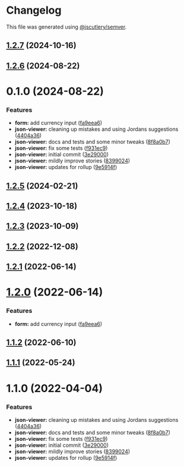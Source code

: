 # Changelog

This file was generated using [@jscutlery/semver](https://github.com/jscutlery/semver).

## [1.2.7](https://github.com/Availity/availity-react/compare/@availity/json-viewer@1.2.6...@availity/json-viewer@1.2.7) (2024-10-16)



## [1.2.6](https://github.com/Availity/availity-react/compare/@availity/json-viewer@1.2.5...@availity/json-viewer@1.2.6) (2024-08-22)



# 0.1.0 (2024-08-22)


### Features

* **form:** add currency input ([fa9eea6](https://github.com/Availity/availity-react/commit/fa9eea6a3b3dd2ef741a0658c102e36c6db5288c))
* **json-viewer:** cleaning up mistakes and using Jordans suggestions ([4404a36](https://github.com/Availity/availity-react/commit/4404a362a8e5d2283d9eb01611322e75873df3f4))
* **json-viewer:** docs and tests and some minor tweaks ([8f8a0b7](https://github.com/Availity/availity-react/commit/8f8a0b74439a3bd1d640bdf55b151667f53f8b29))
* **json-viewer:** fix some tests ([f931ec9](https://github.com/Availity/availity-react/commit/f931ec94d1f1e5dd4a8b1ff01788182422a1fd78))
* **json-viewer:** initial commit ([3e29000](https://github.com/Availity/availity-react/commit/3e2900028e69263fb516da74e8dc4eae08f7d3bd))
* **json-viewer:** mildly improve stories ([8399024](https://github.com/Availity/availity-react/commit/83990242cfbdfc34f4408c016e67eac0474f794f))
* **json-viewer:** updates for rollup ([9e5914f](https://github.com/Availity/availity-react/commit/9e5914ff37fabe68597baf2c1d93ca925433f606))



## [1.2.5](https://github.com/Availity/availity-react/compare/@availity/json-viewer@1.2.4...@availity/json-viewer@1.2.5) (2024-02-21)



## [1.2.4](https://github.com/Availity/availity-react/compare/@availity/json-viewer@1.2.3...@availity/json-viewer@1.2.4) (2023-10-18)



## [1.2.3](https://github.com/Availity/availity-react/compare/@availity/json-viewer@1.2.2...@availity/json-viewer@1.2.3) (2023-10-09)



## [1.2.2](https://github.com/Availity/availity-react/compare/@availity/json-viewer@1.2.1...@availity/json-viewer@1.2.2) (2022-12-08)



## [1.2.1](https://github.com/Availity/availity-react/compare/@availity/json-viewer@1.2.0...@availity/json-viewer@1.2.1) (2022-06-14)



# [1.2.0](https://github.com/Availity/availity-react/compare/@availity/json-viewer@1.1.2...@availity/json-viewer@1.2.0) (2022-06-14)


### Features

* **form:** add currency input ([fa9eea6](https://github.com/Availity/availity-react/commit/fa9eea6a3b3dd2ef741a0658c102e36c6db5288c))



## [1.1.2](https://github.com/Availity/availity-react/compare/@availity/json-viewer@1.1.1...@availity/json-viewer@1.1.2) (2022-06-10)



## [1.1.1](https://github.com/Availity/availity-react/compare/@availity/json-viewer@1.1.0...@availity/json-viewer@1.1.1) (2022-05-24)



# 1.1.0 (2022-04-04)


### Features

* **json-viewer:** cleaning up mistakes and using Jordans suggestions ([4404a36](https://github.com/Availity/availity-react/commit/4404a362a8e5d2283d9eb01611322e75873df3f4))
* **json-viewer:** docs and tests and some minor tweaks ([8f8a0b7](https://github.com/Availity/availity-react/commit/8f8a0b74439a3bd1d640bdf55b151667f53f8b29))
* **json-viewer:** fix some tests ([f931ec9](https://github.com/Availity/availity-react/commit/f931ec94d1f1e5dd4a8b1ff01788182422a1fd78))
* **json-viewer:** initial commit ([3e29000](https://github.com/Availity/availity-react/commit/3e2900028e69263fb516da74e8dc4eae08f7d3bd))
* **json-viewer:** mildly improve stories ([8399024](https://github.com/Availity/availity-react/commit/83990242cfbdfc34f4408c016e67eac0474f794f))
* **json-viewer:** updates for rollup ([9e5914f](https://github.com/Availity/availity-react/commit/9e5914ff37fabe68597baf2c1d93ca925433f606))
